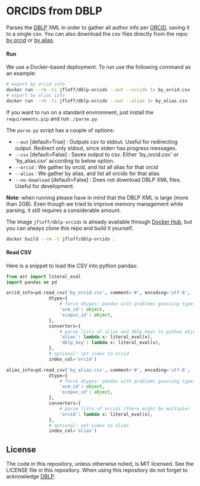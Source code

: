 # ORCIDS from DBLP

Parses the [DBLP](dblp.uni-trier.de) XML in order to gather all author info per [ORCID](https://orcid.org/), saving it to a single csv. You can also download the csv files directly from the repo: [by orcid](by_orcid.csv) or [by alias](by_alias.csv).


#### Run
We use a Docker-based deployment. To run use the following command as an example:
```sh
# export by orcid info
docker run --rm -ti jfloff/dblp-orcids --out --orcids 1> by_orcid.csv
# export by alias info
docker run --rm -ti jfloff/dblp-orcids --out --alias 1> by_alias.csv
```
If you want to run on a standard environment, just install the `requirements.pip` and run `./parse.py`

The `parse.py` script has a couple of options:
- `--out` [default=True] : Outputs csv to stdout. Useful for redirecting output. Redirect only stdout, since stderr has progress messages.
- `--csv` [default=False] : Saves output to csv. Either 'by_orcid.csv' or 'by_alias.csv' according to below option.
- `--orcid` : We gather by orcid, and list all alias for that orcid
- `--alias` : We gather by alias, and list all orcids for that alias
- `--no-download` [default=False] : Does not download DBLP XML files. Useful for development.

**Note**: when running please have in mind that the DBLP XML is large (more than 2GB). Even though we tried to improve memory management while parsing, it still requires a considerable amount.

The image `jfloff/dblp-orcids` is already available through [Docker Hub](https://hub.docker.com/r/jfloff/dblp-orcids/), but you can always clone this repo and build it yourself.
```sh
docker build --rm -t jfloff/dblp-orcids .
```

#### Read CSV
Here is a snippet to load the CSV into python pandas:
```python
from ast import literal_eval
import pandas as pd

orcid_info=pd.read_csv('by_orcid.csv', comment='#', encoding='utf-8',
                dtype={
                    # force dtypes: pandas with problems guessing types
                    'acm_id': object,
                    'scopus_id': object,
                },
                converters={
                    # parse lists of alias and dblp_keys to python object
                    'alias': lambda x: literal_eval(x),
                    'dblp_key': lambda x: literal_eval(x),
                },
                # optional: set index to orcid
                index_col='orcid')

alias_info=pd.read_csv('by_alias.csv', comment='#', encoding='utf-8',
                dtype={
                    # force dtypes: pandas with problems guessing types
                    'acm_id': object,
                    'scopus_id': object,
                },
                converters={
                    # parse lists of orcids (there might be multiple)
                    'orcid': lambda x: literal_eval(x),
                },
                # optional: set index to alias
                index_col='alias')
```

## License
The code in this repository, unless otherwise noted, is MIT licensed. See the LICENSE file in this repository. When using this repository do not forget to acknowledge [DBLP](dblp.uni-trier.de).